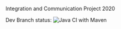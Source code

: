 Integration and Communication Project 2020

Dev Branch status:
![Java CI with Maven](https://github.com/Papertray/iac/workflows/Java%20CI%20with%20Maven/badge.svg?branch=dev)
